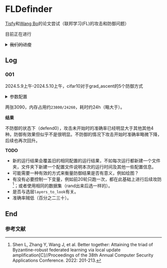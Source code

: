 # FLDefinder

[Tisfy](https://github.com/LetMeFly666)和[Wang Bo](https://github.com/Pesuking)的论文尝试（联邦学习(FL)的攻击和防御问题）

目前正在进行

<details>
<summary><del>我们的进度</del></summary>

进度地址：[人工智能 - 联邦学习(安全性) - 自用(ProjectDoing)](https://blog.letmefly.xyz/2024/01/06/Other-AI-FL-FederatedLearning-ProjectWritingIn1month/)

</details>

## Log

### 001

2024.5.9上午-2024.5.10上午，cifar10对于grad_ascent的5个防御方式

<details><summary>参数配置</summary>

```python
# 基础配置
dataset_name = args.dataset_name
Ph = 15  # 客户端数量
num_iter = 50   # 总epoch数
local_epoch = 2  # 每个客户端的local_epoch
participant_factor = 0.7  # 每轮训练的参与者所占比例
loader_batch_size = 500   # 数据加载器的batch_size（一次从loader中会获得多少数据）

# 攻击相关配置
attack_mode = args.attack_mode
malicious_factor = 0.3  # 恶意客户端的所占比例
scale_target = 0
start_attack = 20


# 防御相关的配置
defend_mode = args.defend_mode
layers_to_look = ["patch_embed", "attn", "mlp"] # ['patch_embed', 'mlp']
kernel = 40
k_nearest = int(Ph * participant_factor) // 2 + 1
accs_mean_list = []
accs_std_list = []
slot = 4
distance = 0.01
```

</details>

两张3090，内存占用约```23800/24260```，耗时约24h（略大于）。

**结果**

不防御的状态下（defend0），攻击未开始时的准确率已经明显大于其他其他4种。防御有效果但似乎不是很明显。不防御的情况下攻击开始时准确率略微下降，后续也再次回升。

**TODO**

+ 新的运行结果会覆盖旧的相同配置的运行结果，不如每次运行都新建一个文件夹，文件夹下新建一个配置文件说明本次的运行时间及其他一些配置信息。
+ 可能需要一种有效的方式来衡量防御结果是否有意义，例如绘图？
+ 有没有必要控制一下变量，例如前20轮只跑一次，都在此基础上进行后续攻防[^1]；或者使用相同的数据集（rand出来后选一样的）。
+ 是否与选层```layers_to_look```有关。
+ 准确率贼低（百分之二三十）。

## End

### 参考文献

[^1]: Shen L, Zhang Y, Wang J, et al. Better together: Attaining the triad of Byzantine-robust federated learning via local update amplification[C]//Proceedings of the 38th Annual Computer Security Applications Conference. 2022: 201-213.

